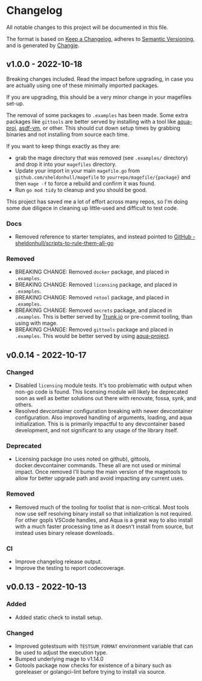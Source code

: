 # Changelog

All notable changes to this project will be documented in this file.

The format is based on [Keep a Changelog](https://keepachangelog.com/en/1.0.0/),
adheres to [Semantic Versioning](https://semver.org/spec/v2.0.0.html),
and is generated by [Changie](https://github.com/miniscruff/changie).

## v1.0.0 - 2022-10-18

Breaking changes included.
Read the impact before upgrading, in case you are actually using one of these minimally imported packages.

If you are upgrading, this should be a very minor change in your magefiles set-up.

The removal of some packages to `.examples` has been made.
Some extra packages like `gittools` are better served by installing with a tool like [aqua-proj](https://aquaproj.github.io/), [asdf-vm](https://asdf-vm.com), or other.
This should cut down setup times by grabbing binaries and not installing from source each time.

If you want to keep things exactly as they are:

- grab the mage directory that was removed (see `.examples/` directory) and drop it into your `magefiles` directory.
- Update your import in your main `magefile.go` from `github.com/sheldonhull/magefile` to `yourrepo/magefile/{package}` and then `mage -f` to force a rebuild and confirm it was found.
- Run `go mod tidy` to cleanup and you should be good.

This project has saved me a lot of effort across many repos, so I'm doing some due diligece in cleaning up little-used and difficult to test code.

### Docs

- Removed reference to starter templates, and instead pointed to [GitHub - sheldonhull/scripts-to-rule-them-all-go](https://github.com/sheldonhull/scripts-to-rule-them-all-go)

### Removed

- BREAKING CHANGE: Removed `docker` package, and placed in `.examples`.
- BREAKING CHANGE: Removed `licensing` package, and placed in `.examples`.
- BREAKING CHANGE: Removed `retool` package, and placed in `.examples`.
- BREAKING CHANGE: Removed `secrets` package, and placed in `.examples`.
  This is better served by [Trunk.io](trunk.io) or pre-commit tooling, than using with mage.
- BREAKING CHANGE: Removed `gittools` package and placed in `.examples`.
  This would be better served by using [aqua-project](https://aquaproj.github.io/).

## v0.0.14 - 2022-10-17

### Changed

- Disabled `licensing` module tests.
  It's too problematic with output when non-go code is found.
  This licensing module will likely be deprecated soon as well as better solutions out there with renovate, fossa, synk, and others.
- Resolved devcontainer configuration breaking with newer devcontainer configuration.
  Also improved handling of arguments, loading, and aqua initialization.
  This is is primarily impactful to any devcontainer based development, and not significant to any usage of the library itself.

### Deprecated

- Licensing package (no uses noted on github), gittools, docker.devcontainer commands.
  These all are not used or minimal impact.
  Once removed I'll bump the main version of the magetools to allow for better upgrade path and avoid impacting any current uses.

### Removed

- Removed much of the tooling for toolist that is non-critical.
  Most tools now use self resolving binary install so that initialization is not required.
  For other gopls VSCode handles, and Aqua is a great way to also install with a much faster processing time as it doesn't install from source, but instead uses binary release downloads.

### CI

- Improve changelog release output.
- Improve the testing to report codecoverage.

## v0.0.13 - 2022-10-13

### Added

- Added static check to install setup.

### Changed

- Improved gotestsum with `TESTSUM_FORMAT` environment variable that can be used to adjust the execution type.
- Bumped underlying mage to v1.14.0
- Gotools package now checks for existence of a binary such as goreleaser or golangci-lint before trying to install via source.
